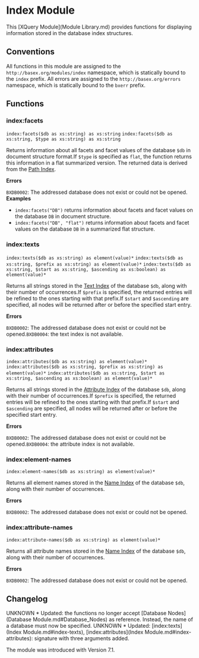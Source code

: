 
# Index Module
 


 
This [XQuery Module](Module Library.md) provides functions for displaying information stored in the database index structures. 

 
## Conventions

All functions in this module are assigned to the `http://basex.org/modules/index` namespace, which is statically bound to the `index` prefix. All errors are assigned to the `http://basex.org/errors` namespace, which is statically bound to the `bxerr` prefix. 

 
## Functions

### index:facets

`index:facets($db as xs:string) as xs:string`
`index:facets($db as xs:string, $type as xs:string) as xs:string`

Returns information about all facets and facet values of the database `$db` in document structure format.If `$type` is specified as `flat`, the function returns this information in a flat summarized version. The returned data is derived from the [Path Index](Indexes.md#Path_Index). 

**Errors**

`BXDB0002`: The addressed database does not exist or could not be opened. 
**Examples**

 * `index:facets("DB")`  returns information about facets and facet values on the database `DB` in document structure. 
 * `index:facets("DB", "flat")`  returns information about facets and facet values on the database `DB` in a summarized flat structure. 


### index:texts

`index:texts($db as xs:string) as element(value)*`
`index:texts($db as xs:string, $prefix as xs:string) as element(value)*`
`index:texts($db as xs:string, $start as xs:string, $ascending as xs:boolean) as element(value)*`

Returns all strings stored in the [Text Index](Indexes.md#Text_Index) of the database `$db`, along with their number of occurrences.If `$prefix` is specified, the returned entries will be refined to the ones starting with that prefix.If `$start` and `$ascending` are specified, all nodes will be returned after or before the specified start entry. 

**Errors**

`BXDB0002`: The addressed database does not exist or could not be opened.`BXDB0004`: the text index is not available. 

### index:attributes

`index:attributes($db as xs:string) as element(value)*`
`index:attributes($db as xs:string, $prefix as xs:string) as element(value)*`
`index:attributes($db as xs:string, $start as xs:string, $ascending as xs:boolean) as element(value)*`

Returns all strings stored in the [Attribute Index](Indexes.md#Attribute_Index) of the database `$db`, along with their number of occurrences.If `$prefix` is specified, the returned entries will be refined to the ones starting with that prefix.If `$start` and `$ascending` are specified, all nodes will be returned after or before the specified start entry. 

**Errors**

`BXDB0002`: The addressed database does not exist or could not be opened.`BXDB0004`: the attribute index is not available. 

### index:element-names

`index:element-names($db as xs:string) as element(value)*`

Returns all element names stored in the [Name Index](Indexes.md#Name_Index) of the database `$db`, along with their number of occurrences. 

**Errors**

`BXDB0002`: The addressed database does not exist or could not be opened. 

### index:attribute-names

`index:attribute-names($db as xs:string) as element(value)*`

Returns all attribute names stored in the [Name Index](Indexes.md#Name_Index) of the database `$db`, along with their number of occurrences. 

**Errors**

`BXDB0002`: The addressed database does not exist or could not be opened. 
 
## Changelog
UNKNOWN * Updated: the functions no longer accept [Database Nodes](Database Module.md#Database_Nodes) as reference. Instead, the name of a database must now be specified. 
UNKNOWN * Updated: [index:texts](Index Module.md#index-texts), [index:attributes](Index Module.md#index-attributes): signature with three arguments added. 

The module was introduced with Version 7.1. 

